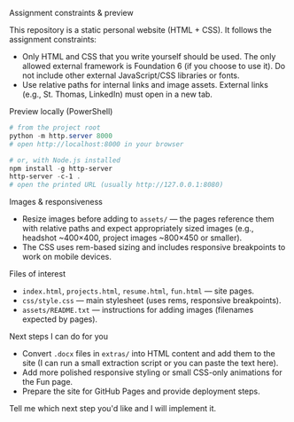 Assignment constraints & preview

This repository is a static personal website (HTML + CSS). It follows the assignment constraints:

- Only HTML and CSS that you write yourself should be used. The only allowed external framework is Foundation 6 (if you choose to use it). Do not include other external JavaScript/CSS libraries or fonts.
- Use relative paths for internal links and image assets. External links (e.g., St. Thomas, LinkedIn) must open in a new tab.

Preview locally (PowerShell)

```powershell
# from the project root
python -m http.server 8000
# open http://localhost:8000 in your browser

# or, with Node.js installed
npm install -g http-server
http-server -c-1 .
# open the printed URL (usually http://127.0.0.1:8080)
```

Images & responsiveness

- Resize images before adding to `assets/` — the pages reference them with relative paths and expect appropriately sized images (e.g., headshot ~400×400, project images ~800×450 or smaller).
- The CSS uses rem-based sizing and includes responsive breakpoints to work on mobile devices.

Files of interest

- `index.html`, `projects.html`, `resume.html`, `fun.html` — site pages.
- `css/style.css` — main stylesheet (uses rems, responsive breakpoints).
- `assets/README.txt` — instructions for adding images (filenames expected by pages).

Next steps I can do for you

- Convert `.docx` files in `extras/` into HTML content and add them to the site (I can run a small extraction script or you can paste the text here).
- Add more polished responsive styling or small CSS-only animations for the Fun page.
- Prepare the site for GitHub Pages and provide deployment steps.

Tell me which next step you'd like and I will implement it.